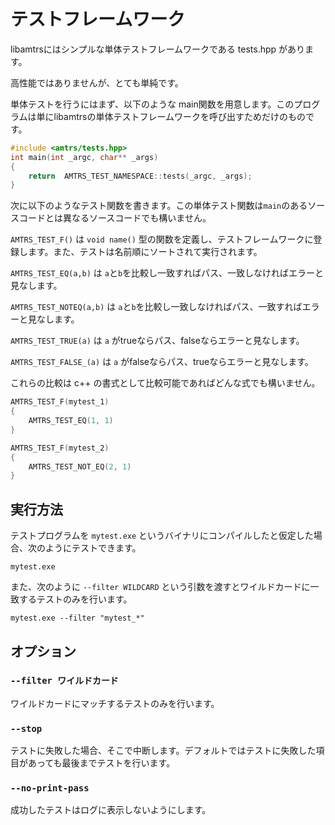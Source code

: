 # テストフレームワーク

libamtrsにはシンプルな単体テストフレームワークである tests.hpp があります。

高性能ではありませんが、とても単純です。


単体テストを行うにはまず、以下のような main関数を用意します。このプログラムは単にlibamtrsの単体テストフレームワークを呼び出すためだけのものです。

```c++
#include <amtrs/tests.hpp>
int main(int _argc, char** _args)
{
	return	AMTRS_TEST_NAMESPACE::tests(_argc, _args);
}
```

次に以下のようなテスト関数を書きます。この単体テスト関数は```main```のあるソースコードとは異なるソースコードでも構いません。

```AMTRS_TEST_F()``` は ```void name()``` 型の関数を定義し、テストフレームワークに登録します。また、テストは名前順にソートされて実行されます。

```AMTRS_TEST_EQ(a,b)``` は ```a```と```b```を比較し一致すればパス、一致しなければエラーと見なします。

```AMTRS_TEST_NOTEQ(a,b)``` は ```a```と```b```を比較し一致しなければパス、一致すればエラーと見なします。

```AMTRS_TEST_TRUE(a)``` は ```a``` がtrueならパス、falseならエラーと見なします。

```AMTRS_TEST_FALSE_(a)``` は ```a``` がfalseならパス、trueならエラーと見なします。

これらの比較は c++ の書式として比較可能であればどんな式でも構いません。

```c++
AMTRS_TEST_F(mytest_1)
{
	AMTRS_TEST_EQ(1, 1)
}

AMTRS_TEST_F(mytest_2)
{
	AMTRS_TEST_NOT_EQ(2, 1)
}
```

## 実行方法

テストプログラムを ```mytest.exe``` というバイナリにコンパイルしたと仮定した場合、次のようにテストできます。

```shell
mytest.exe
```

また、次のように ```--filter WILDCARD``` という引数を渡すとワイルドカードに一致するテストのみを行います。

```shell
mytest.exe --filter "mytest_*"
```

## オプション

### ```--filter ワイルドカード```

ワイルドカードにマッチするテストのみを行います。

### ```--stop```

テストに失敗した場合、そこで中断します。デフォルトではテストに失敗した項目があっても最後までテストを行います。

### ```--no-print-pass```

成功したテストはログに表示しないようにします。
